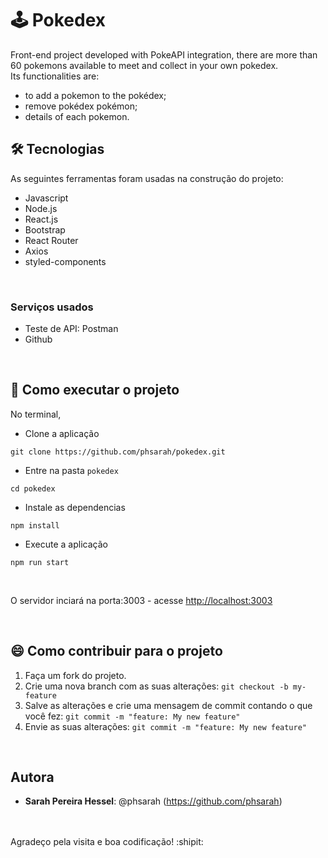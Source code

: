 # :joystick: Pokedex
Front-end project developed with PokeAPI integration, there are more than 60 pokemons available to meet and collect in your own pokedex. <br/>
Its functionalities are:
<br/>
* to add a pokemon to the pokédex;
* remove pokédex pokémon;
* details of each pokemon.


## 🛠 Tecnologias 
 
As seguintes ferramentas foram usadas na construção do projeto:
 
* Javascript
* Node.js
* React.js
* Bootstrap
* React Router
* Axios
* styled-components
 
 <br/>

### Serviços usados
 
* Teste de API: Postman
* Github
 
<br/>

## :rocket: Como executar o projeto

No terminal,

*  Clone a aplicação <br/>

```git clone https://github.com/phsarah/pokedex.git```

* Entre na pasta ```pokedex``` 

```cd pokedex ```

* Instale as dependencias 

``` npm install ```

* Execute a aplicação 

```npm run start```

<br/>

O servidor inciará na porta:3003 - acesse <http://localhost:3003>


<br/>


 
## :smile: Como contribuir para o projeto

1.  Faça um fork do projeto.
2.  Crie uma nova branch com as suas alterações: `git checkout -b my-feature`
3.  Salve as alterações e crie uma mensagem de commit contando o que você fez: `git commit -m "feature: My new feature"`
4.  Envie as suas alterações: `git commit -m "feature: My new feature" `
 
<br/> 

## Autora
 
* **Sarah Pereira Hessel**: @phsarah (https://github.com/phsarah)
<br/>
 <br/>
Agradeço pela visita e boa codificação! :shipit:
